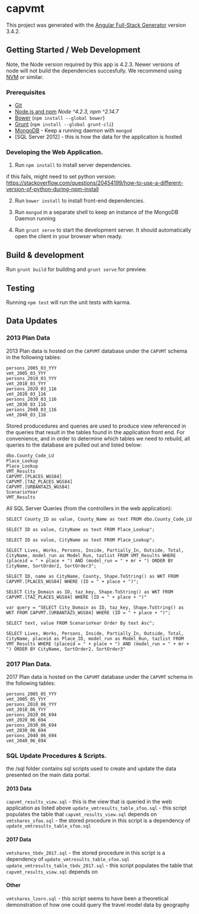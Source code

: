 # capvmt

This project was generated with the [Angular Full-Stack Generator](https://github.com/DaftMonk/generator-angular-fullstack) version 3.4.2.

## Getting Started / Web Development  

Note, the Node version required by this app is 4.2.3. Newer versions of node will not build the dependencies succesfully. We recommend using [NVM](https://github.com/creationix/nvm) or similar. 

### Prerequisites

- [Git](https://git-scm.com/)
- [Node.js and npm](nodejs.org) *Node ^4.2.3, npm ^2.14.7*
- [Bower](bower.io) (`npm install --global bower`)
- [Grunt](http://gruntjs.com/) (`npm install --global grunt-cli`)
- [MongoDB](https://www.mongodb.org/) - Keep a running daemon with `mongod`
- [SQL Server 2012] - this is how the data for the application is hosted

### Developing the Web Application. 

1. Run `npm install` to install server dependencies.

if this fails, might need to set python version: https://stackoverflow.com/questions/20454199/how-to-use-a-different-version-of-python-during-npm-install

2. Run `bower install` to install front-end dependencies.

3. Run `mongod` in a separate shell to keep an instance of the MongoDB Daemon running

4. Run `grunt serve` to start the development server. It should automatically open the client in your browser when ready.

## Build & development

Run `grunt build` for building and `grunt serve` for preview.

## Testing

Running `npm test` will run the unit tests with karma.

## Data Updates

### 2013 Plan Data

2013 Plan data is hosted on the `CAPVMT` database under the `CAPVMT` schema in the following tables:  

```
persons_2005_03_YYY
vmt_2005_03_YYY
persons_2010_03_YYY
vmt_2010_03_YYY
persons_2020_03_116
vmt_2020_03_116
persons_2030_03_116
vmt_2030_03_116
persons_2040_03_116
vmt_2040_03_116
```

Stored producedures and queries are used to produce view referenced in the queries that result in the tables found in the application front end. For convenience, and in order to determine which tables we need to rebuild, all queries to the database are pulled out and listed below:

```
dbo.County_Code_LU
Place_Lookup
Place_Lookup
VMT_Results 
CAPVMT.[PLACES_WGS84]
CAPVMT.[TAZ_PLACES_WGS84]
CAPVMT.[URBANTAZS_WGS84]
ScenarioYear 
VMT_Results 
```

All SQL Server Queries (from the controllers in the web application):  

```
SELECT County_ID as value, County_Name as text FROM dbo.County_Code_LU

SELECT ID as value, CityName as text FROM Place_Lookup";

SELECT ID as value, CityName as text FROM Place_Lookup";

SELECT Lives, Works, Persons, Inside, Partially_In, Outside, Total, CityName, model_run as Model_Run, tazlist FROM VMT_Results WHERE (placeid = " + place + ") AND (model_run = " + mr + ") ORDER BY CityName, SortOrder2, SortOrder3";

SELECT ID, name as CityName, County, Shape.ToString() as WKT FROM CAPVMT.[PLACES_WGS84] WHERE (ID = " + place + ")";

SELECT City_Domain as ID, taz_key, Shape.ToString() as WKT FROM CAPVMT.[TAZ_PLACES_WGS84] WHERE (ID = " + place + ")"

var query = "SELECT City_Domain as ID, taz_key, Shape.ToString() as WKT FROM CAPVMT.[URBANTAZS_WGS84] WHERE (ID = " + place + ")";

SELECT text, value FROM ScenarioYear Order By text Asc";

SELECT Lives, Works, Persons, Inside, Partially_In, Outside, Total, CityName, placeid as Place_ID, model_run as Model_Run, tazlist FROM VMT_Results WHERE (placeid = " + place + ") AND (model_run = " + mr + ") ORDER BY CityName, SortOrder2, SortOrder3"
```

### 2017 Plan Data. 

2017 Plan data is hosted on the `CAPVMT` database under the `CAPVMT` schema in the following tables:    

```
persons_2005_05_YYY
vmt_2005_05_YYY
persons_2010_06_YYY
vmt_2010_06_YYY
persons_2020_06_694
vmt_2020_06_694
persons_2030_06_694
vmt_2030_06_694
persons_2040_06_694
vmt_2040_06_694
```

### SQL Update Procedures & Scripts. 

the /sql folder contains sql scripts used to create and update the data presented on the main data portal.

#### 2013 Data

`capvmt_results_view.sql` - this is the view that is queried in the web application as listed above
`update_vmtresults_table_sfoo.sql` - this script populates the table that `capvmt_results_view.sql` depends on
`vmtshares_sfoo.sql` -  the stored procedure in this script is a dependency of `update_vmtresults_table_sfoo.sql`  

#### 2017 Data

`vmtshares_tbdv_2017.sql` -  the stored procedure in this script is a dependency of `update_vmtresults_table_sfoo.sql`  
`update_vmtresults_table_tbdv_2017.sql` - this script populates the table that `capvmt_results_view.sql` depends on

#### Other

`vmtshares_lzorn.sql` - this script seems to have been a theoretical demonstration of how one could query the travel model data by geography

